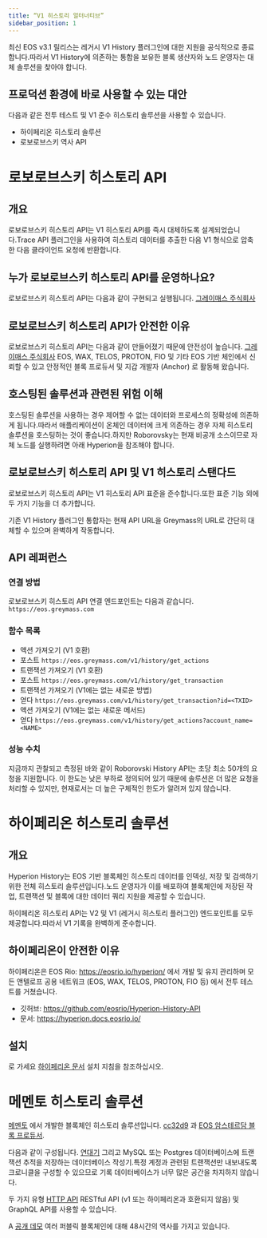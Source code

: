 ```yaml
---
title: “V1 히스토리 얼터너티브”
sidebar_position: 1
---
```


최신 EOS v3.1 릴리스는 레거시 V1 History 플러그인에 대한 지원을 공식적으로 종료합니다.따라서 V1 History에 의존하는 통합을 보유한 블록 생산자와 노드 운영자는 대체 솔루션을 찾아야 합니다.

## 프로덕션 환경에 바로 사용할 수 있는 대안

다음과 같은 전투 테스트 및 V1 준수 히스토리 솔루션을 사용할 수 있습니다.
- 하이페리온 히스토리 솔루션
- 로보로브스키 역사 API

# 로보로브스키 히스토리 API

## 개요

로보로브스키 히스토리 API는 V1 히스토리 API를 즉시 대체하도록 설계되었습니다.Trace API 플러그인을 사용하여 히스토리 데이터를 추출한 다음 V1 형식으로 압축한 다음 클라이언트 요청에 반환합니다.

## 누가 로보로브스키 히스토리 API를 운영하나요?

로보로브스키 히스토리 API는 다음과 같이 구현되고 실행됩니다. [그레이매스 주식회사](https://greymass.com/)

## 로보로브스키 히스토리 API가 안전한 이유

로보로브스키 히스토리 API는 다음과 같이 만들어졌기 때문에 안전성이 높습니다. [그레이매스 주식회사](https://greymass.com/) EOS, WAX, TELOS, PROTON, FIO 및 기타 EOS 기반 체인에서 신뢰할 수 있고 안정적인 블록 프로듀서 및 지갑 개발자 (Anchor) 로 활동해 왔습니다.

## 호스팅된 솔루션과 관련된 위험 이해

호스팅된 솔루션을 사용하는 경우 제어할 수 없는 데이터와 프로세스의 정확성에 의존하게 됩니다.따라서 애플리케이션이 온체인 데이터에 크게 의존하는 경우 자체 히스토리 솔루션을 호스팅하는 것이 좋습니다.하지만 Roborovsky는 현재 비공개 소스이므로 자체 노드를 실행하려면 아래 Hyperion을 참조해야 합니다.

## 로보로브스키 히스토리 API 및 V1 히스토리 스탠다드

로보로브스키 히스토리 API는 V1 히스토리 API 표준을 준수합니다.또한 표준 기능 외에 두 가지 기능을 더 추가합니다.

기존 V1 History 플러그인 통합자는 현재 API URL을 Greymass의 URL로 간단히 대체할 수 있으며 완벽하게 작동합니다.

## API 레퍼런스

### 연결 방법

로보로브스키 히스토리 API 연결 엔드포인트는 다음과 같습니다. `https://eos.greymass.com`

### 함수 목록

- 액션 가져오기 (V1 호환)
 - 포스트 `https://eos.greymass.com/v1/history/get_actions`
- 트랜잭션 가져오기 (V1 호환)
 - 포스트 `https://eos.greymass.com/v1/history/get_transaction`
- 트랜잭션 가져오기 (V1에는 없는 새로운 방법)
 - 얻다 `https://eos.greymass.com/v1/history/get_transaction?id=<TXID>`
- 액션 가져오기 (V1에는 없는 새로운 메서드)
 - 얻다 `https://eos.greymass.com/v1/history/get_actions?account_name=<NAME>`

### 성능 수치

지금까지 관찰되고 측정된 바와 같이 Roborovski History API는 초당 최소 50개의 요청을 지원합니다. 이 한도는 낮은 부하로 정의되어 있기 때문에 솔루션은 더 많은 요청을 처리할 수 있지만, 현재로서는 더 높은 구체적인 한도가 알려져 있지 않습니다.



# 하이페리온 히스토리 솔루션

## 개요

Hyperion History는 EOS 기반 블록체인 히스토리 데이터를 인덱싱, 저장 및 검색하기 위한 전체 히스토리 솔루션입니다.노드 운영자가 이를 배포하여 블록체인에 저장된 작업, 트랜잭션 및 블록에 대한 데이터 쿼리 지원을 제공할 수 있습니다.

하이페리온 히스토리 API는 V2 및 V1 (레거시 히스토리 플러그인) 엔드포인트를 모두 제공합니다.따라서 V1 기록을 완벽하게 준수합니다.

## 하이페리온이 안전한 이유

하이페리온은 EOS Rio: https://eosrio.io/hyperion/ 에서 개발 및 유지 관리하며 모든 앤텔로프 공용 네트워크 (EOS, WAX, TELOS, PROTON, FIO 등) 에서 전투 테스트를 거쳤습니다.

* 깃허브: https://github.com/eosrio/Hyperion-History-API
* 문서: https://hyperion.docs.eosrio.io/

## 설치

로 가세요 [하이페리온 문서](https://hyperion.docs.eosrio.io/) 설치 지침을 참조하십시오.


# 메멘토 히스토리 솔루션

[메멘토](https://github.com/Antelope-Memento/antelope_memento) 에서 개발한 블록체인 히스토리 솔루션입니다. [cc32d9](https://github.com/cc32d9) 과 [EOS 암스테르담 블록 프로듀서](https://eosamsterdam.net/).

다음과 같이 구성됩니다. [연대기](https://github.com/EOSChronicleProject/eos-chronicle) 그리고 MySQL 또는 Postgres 데이터베이스에 트랜잭션 추적을 저장하는 데이터베이스 작성기.특정 계정과 관련된 트랜잭션만 내보내도록 크로니클을 구성할 수 있으므로 기록 데이터베이스가 너무 많은 공간을 차지하지 않습니다.

두 가지 유형 [HTTP API](https://github.com/Antelope-Memento/antelope_memento_api) RESTful API (v1 또는 하이페리온과 호환되지 않음) 및 GraphQL API를 사용할 수 있습니다.

A [공개 데모](https://github.com/Antelope-Memento/antelope_memento/blob/main/MEMENTO_PUBLIC_ACCESS.md) 여러 퍼블릭 블록체인에 대해 48시간의 역사를 가지고 있습니다.
